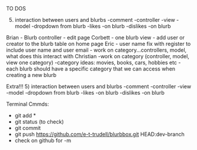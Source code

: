 TO DOS
<!-- 1) add one blurb view
2)blurb controller -->
<!-- 2) category view
    -movie
    -tv show
    -car
    -things
3) work on category...controllers, model, what does this interact with -->
<!-- 4) add user or creator to the blurb table on home page -->

5) interaction between users and blurbs
    -comment
        -controller
        -view
        -model
        -dropdown from blurb
    -likes
        -on blurb
    -dislikes
        -on blurb

<!-- 6) user name fix with register to include user name and user email -->

Brian 
    - Blurb controller
    - edit page
Corbett
    - one blurb view
    - add user or creator to the blurb table on home page
Eric
    - user name fix with register to include user name and user email
    - work on category...controllers, model, what does this interact with
Christian 
    -work on category (controller, model, view one category)
    -category ideas: movies, books, cars, hobbies etc
    -each blurb should have a specific category that we can access when creating a new blurb

Extra!!!
5) interaction between users and blurbs
    -comment
        -controller
        -view
        -model
        -dropdown from blurb
    -likes
        -on blurb
    -dislikes
        -on blurb


Terminal Cmmds:
- git add *
- git status (to check)
- git commit
- git push https://github.com/e-t-trudell/blurbbox.git HEAD:dev-branch
- check on github for -m